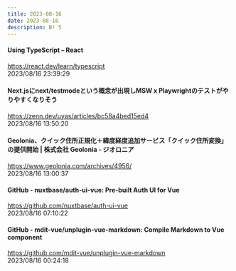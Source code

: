 ```yaml
---
title: 2023-08-16
date: 2023-08-16
description: B! 5
---
```


#### Using TypeScript – React
https://react.dev/learn/typescript<br>
2023/08/16 23:39:29<br>


#### Next.jsにnext/testmodeという概念が出現しMSW x Playwrightのテストがやりやすくなりそう
https://zenn.dev/uyas/articles/bc58a4bed15ed4<br>
2023/08/16 13:50:20<br>


#### Geolonia、クイック住所正規化＋緯度経度追加サービス「クイック住所変換」の提供開始 | 株式会社 Geolonia - ジオロニア
https://www.geolonia.com/archives/4956/<br>
2023/08/16 13:00:37<br>


#### GitHub - nuxtbase/auth-ui-vue: Pre-built Auth UI for Vue
https://github.com/nuxtbase/auth-ui-vue<br>
2023/08/16 07:10:22<br>


#### GitHub - mdit-vue/unplugin-vue-markdown: Compile Markdown to Vue component
https://github.com/mdit-vue/unplugin-vue-markdown<br>
2023/08/16 00:24:18<br>


